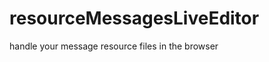resourceMessagesLiveEditor
==========================

handle your message resource files in the browser